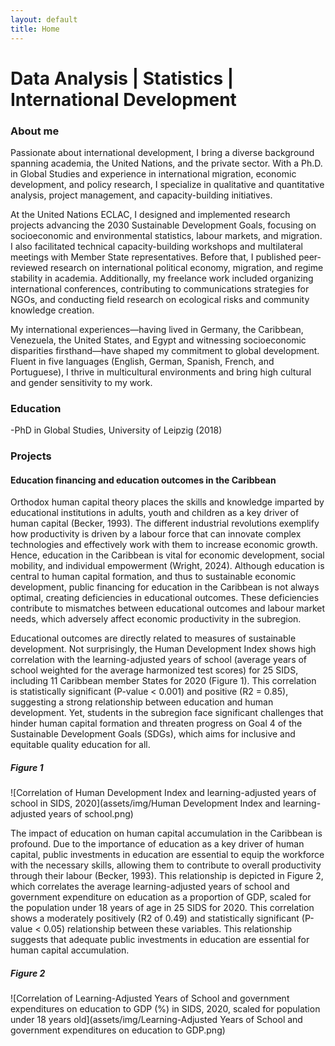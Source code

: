 ```yaml
---
layout: default
title: Home
---
```


# Data Analysis | Statistics | International Development

### About me
Passionate about international development, I bring a diverse background spanning academia, 
the United Nations, and the private sector. With a Ph.D. in Global Studies and experience in international migration, 
economic development, and policy research, I specialize in qualitative and quantitative analysis, project management, and 
capacity-building initiatives.

At the United Nations ECLAC, I designed and implemented research projects advancing the 2030 Sustainable Development Goals,
focusing on socioeconomic and environmental statistics, labour markets, and migration. I also facilitated 
technical capacity-building workshops and multilateral meetings with Member State representatives. Before that, I published
peer-reviewed research on international political economy, migration, and regime stability in academia. Additionally, my 
freelance work included organizing international conferences, contributing to communications strategies for NGOs, and 
conducting field research on ecological risks and community knowledge creation.

My international experiences—having lived in Germany, the Caribbean, Venezuela, the United States, and Egypt and witnessing 
socioeconomic disparities firsthand—have shaped my commitment to global development. Fluent in five languages 
(English, German, Spanish, French, and Portuguese), I thrive in multicultural environments and bring high cultural and gender 
sensitivity to my work.

### Education
-PhD in Global Studies, University of Leipzig (2018)

###  Projects

#### Education financing and education outcomes in the Caribbean
Orthodox human capital theory places the skills and knowledge imparted by educational institutions in adults, 
youth and children as a key driver of human capital (Becker, 1993). The different industrial revolutions exemplify how
productivity is driven by a labour force that can innovate complex technologies and effectively work with them to increase 
economic growth. Hence, education in the Caribbean is vital for economic development, social mobility, and 
individual empowerment (Wright, 2024). Although education is central to human capital formation, and thus to sustainable 
economic development, public financing for education in the Caribbean is not always optimal, creating deficiencies in educational outcomes. These deficiencies contribute to mismatches between educational outcomes and labour market needs, which adversely affect economic productivity in the subregion.
   
Educational outcomes are directly related to measures of sustainable development. Not surprisingly, the Human Development Index shows high correlation with the learning-adjusted years of school (average years of school weighted for the average harmonized test scores) for 25 SIDS, including 11 Caribbean member States for 2020 (Figure 1). This correlation is statistically significant (P-value < 0.001) and positive (R2 = 0.85), suggesting a strong relationship between education and human development. Yet, students in the subregion face significant challenges that hinder human capital formation and threaten progress on Goal 4 of the Sustainable Development Goals (SDGs), which aims for inclusive and equitable quality education for all. 

##### Figure 1
![Correlation of Human Development Index and learning-adjusted years of school in SIDS, 2020](assets/img/Human Development Index and learning-adjusted years of school.png)

The impact of education on human capital accumulation in the Caribbean is profound. Due to the importance of education as a key driver of human capital, public investments in education are essential to equip the workforce with the necessary skills, allowing them to contribute to overall productivity through their labour (Becker, 1993). This relationship is depicted in Figure 2, which correlates the average learning-adjusted years of school and government expenditure on education as a proportion of GDP, scaled for the population under 18 years of age in 25 SIDS for 2020. This correlation shows a moderately positively (R2 of 0.49) and statistically significant (P-value < 0.05) relationship between these variables. This relationship suggests that adequate public investments in education are essential for human capital accumulation.

##### Figure 2
![Correlation of Learning-Adjusted Years of School and government expenditures on education to GDP (%) in SIDS, 2020, scaled for population under 18 years old](assets/img/Learning-Adjusted Years of School and government expenditures on education to GDP.png)
